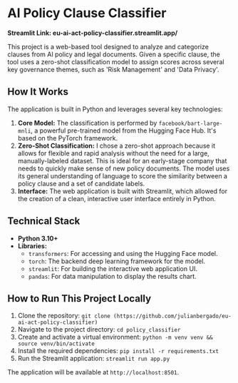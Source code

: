 # AI Policy Clause Classifier

**Streamlit Link: eu-ai-act-policy-classifier.streamlit.app/**

This project is a web-based tool designed to analyze and categorize clauses from AI policy and legal documents. Given a specific clause, the tool uses a zero-shot classification model to assign scores across several key governance themes, such as 'Risk Management' and 'Data Privacy'.

## How It Works

The application is built in Python and leverages several key technologies:

1.  **Core Model:** The classification is performed by `facebook/bart-large-mnli`, a powerful pre-trained model from the Hugging Face Hub. It's based on the PyTorch framework.
2.  **Zero-Shot Classification:** I chose a zero-shot approach because it allows for flexible and rapid analysis without the need for a large, manually-labeled dataset. This is ideal for an early-stage company that needs to quickly make sense of new policy documents. The model uses its general understanding of language to score the similarity between a policy clause and a set of candidate labels.
3.  **Interface:** The web application is built with Streamlit, which allowed for the creation of a clean, interactive user interface entirely in Python.

## Technical Stack

* **Python 3.10+**
* **Libraries:**
    * `transformers`: For accessing and using the Hugging Face model.
    * `torch`: The backend deep learning framework for the model.
    * `streamlit`: For building the interactive web application UI.
    * `pandas`: For data manipulation to display the results chart.

## How to Run This Project Locally

1.  Clone the repository:
    `git clone (https://github.com/julianbergado/eu-ai-act-policy-classifier)`
2.  Navigate to the project directory:
    `cd policy_classifier`
3.  Create and activate a virtual environment:
    `python -m venv venv && source venv/bin/activate`
4.  Install the required dependencies:
    `pip install -r requirements.txt`
5.  Run the Streamlit application:
    `streamlit run app.py`

The application will be available at `http://localhost:8501`.
